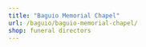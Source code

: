 ```yaml
---
title: "Baguio Memorial Chapel"
url: /baguio/baguio-memorial-chapel/
shop: funeral directors
---
```

